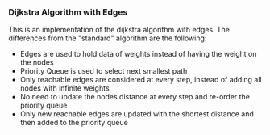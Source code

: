 ### Dijkstra Algorithm with Edges

This is an implementation of the dijkstra algorithm with edges.
The differences from the "standard" algorithm are the following:
- Edges are used to hold data of weights instead of having the weight on the nodes
- Priority Queue is used to select next smallest path
- Only reachable edges are considered at every step, instead of adding all nodes with infinite weights
- No need to update the nodes distance at every step and re-order the priority queue
- Only new reachable edges are updated with the shortest distance and then added to the priority queue
